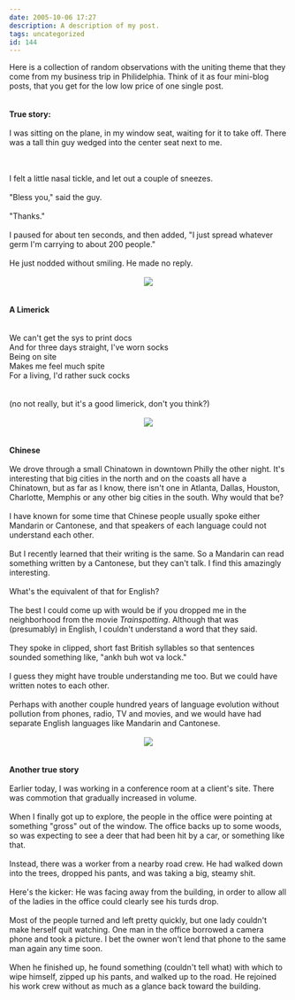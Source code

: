```yaml
---
date: 2005-10-06 17:27
description: A description of my post.
tags: uncategorized
id: 144
---
```

Here is a collection of random observations with the uniting theme that they come from my business trip in Philidelphia.  Think of it as four mini-blog posts, that you get for the low low price of one single post.<br />
<br />
<br />
<b>True story:</b><br />
<br />
I was sitting on the plane, in my window seat, waiting for it to take off.  There was a tall thin guy wedged into the center seat next to me.<br />

<!--more--><br /><br />I felt a little nasal tickle, and let out a couple of sneezes.<br />
<br />
"Bless you," said the guy.<br />
<br />
"Thanks."<br />
<br />
I paused for about ten seconds, and then added, "I just spread whatever germ I'm carrying to about 200 people."<br />
<br />
He just nodded without smiling.  He made no reply.<br />
<br />
<center><img src="/img/greenline.gif"></center><br />
<br />
<b>A Limerick</b><br />
<br />
<br />
We can't get the sys to print docs<br />
And for three days straight, I've worn socks<br />
Being on site<br />
Makes me feel much spite<br />
For a living, I'd rather suck cocks<br />
<br />
<br />
(no not really, but it's a good limerick, don't you think?)<br />
<br />
<center><img src="/img/greenline.gif"></center><br />
<br />
<b>Chinese</b><br />
<br />
We drove through a small Chinatown in downtown Philly the other night.  It's interesting that big cities in the north and on the coasts all have a Chinatown, but as far as I know, there isn't one in Atlanta, Dallas, Houston, Charlotte, Memphis or any other big cities in the south.  Why would that be?<br />
<br />
I have known for some time that Chinese people usually spoke either Mandarin or Cantonese, and that speakers of each language could not understand each other.<br />
<br />
But I recently learned that their writing is the same.  So a Mandarin can read something written by a Cantonese, but they can't talk.  I find this amazingly interesting.<br />
<br />
What's the equivalent of that for English?<br />
<br />
The best I could come up with would be if you dropped me in the neighborhood from the movie <i>Trainspotting</i>.  Although that was (presumably) in English, I couldn't understand a word that they said.  <br />
<br />
They spoke in clipped, short fast British syllables so that sentences sounded something like, "ankh buh wot va lock."<br />
<br />
I guess they might have trouble understanding me too.  But we could have written notes to each other.<br />
<br />
Perhaps with another couple hundred years of language evolution without pollution from phones, radio, TV and movies, and we would have had separate English languages like Mandarin and Cantonese.<br />
<br />
<center><img src="/img/greenline.gif"></center><br />
<br />
<b>Another true story</b><br />
<br />
Earlier today, I was working in a conference room at a client's site.  There was commotion that gradually increased in volume.<br />
<br />
When I finally got up to explore, the people in the office were pointing at something "gross" out of the window.  The office backs up to some woods, so was expecting to see a deer that had been hit by a car, or something like that.<br />
<br />
Instead, there was a worker from a nearby road crew.  He had walked down into the trees, dropped his pants, and was taking a big, steamy shit.<br />
<br />
Here's the kicker:  He was facing away from the building, in order to allow all of the ladies in the office could clearly see his turds drop.<br />
<br />
Most of the people turned and left pretty quickly, but one lady couldn't make herself quit watching.  One man in the office borrowed a camera phone and took a picture.  I bet the owner won't lend that phone to the same man again any time soon.<br />
<br />
When he finished up, he found something (couldn't tell what) with which to wipe himself, zipped up his pants, and walked up to the road.  He rejoined his work crew without as much as a glance back toward the building.<br />
<br />
<br />
 
